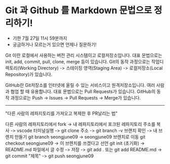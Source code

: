 # Git 과 Github 를 Markdown 문법으로 정리하기!
- 기한 7월 27일 11시 59분까지
- 궁금하거나 모르는거 있으면 언제나 질문하기!

Git 이란 로컬에서 사용하는 버전 관리 시스템이고 로컬저장소입니다. 
대표 문법으로는 init, add, commit, pull, clone, merge 등이 있습니다.
Git의 동작 과정으로는 작업디렉토리(Working Directory) -> 스테이징 영역(Staging Area) -> 로컬저장소(Local Repository)가 있습니다.

GitHub란 Git저장소를 인터넷에 올릴 수 있는 서비스이고 원격저장소입니다. 여러 사람과 협업 할 때 유용합니다.
대표 문법으로는 Pull Requests가 있습니다.
GitHub의 동작 과정으로는 Push -> Issues -> Pull Requests -> Merge가 있습니다.

- - - - - - - - - - - - - - - - - - - - - - - - - - - - - - - - - - - - - - - - - - - - - - - - - - - - - - - 

"다른 사람의 레파지토리를 가져오고 복제한 후 PR날리는 법"

다른 사람의 레파지토리에서 fork -> 내 레파지토리에서 포크된 레파지토리 주소를 복사 -> vscode 터미널실행 -> git clone 주소
-> git branch -v 브랜치 확인 -> 내 브렌치 만들기 git branch seongjune09 
-> seongjune09 브렌치로 이동 git checkout seongjune09 -> 이 브렌치를 쓰겠다고 선언 git init (초기화)
-> README.md 파일에서 글 수정 -> 저장 -> git add . 또는 git add README.md -> git commit "제목" -> git push seongjune09